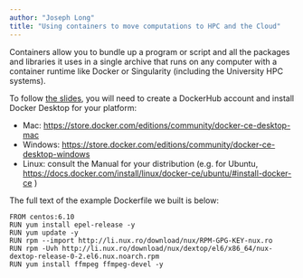 ```yaml
---
author: "Joseph Long"
title: "Using containers to move computations to HPC and the Cloud"
---
```


Containers allow you to bundle up a program or script and all the packages and libraries it uses in a single archive that runs on any computer with a container runtime like Docker or Singularity (including the University HPC systems).

To follow [the slides](/downloads/2017-18/containers/slides.pdf), you will need to create a DockerHub account and install Docker Desktop for your platform:

- Mac: https://store.docker.com/editions/community/docker-ce-desktop-mac
- Windows: https://store.docker.com/editions/community/docker-ce-desktop-windows
- Linux: consult the Manual for your distribution (e.g. for Ubuntu, https://docs.docker.com/install/linux/docker-ce/ubuntu/#install-docker-ce )

The full text of the example Dockerfile we built is below:

```
FROM centos:6.10
RUN yum install epel-release -y
RUN yum update -y
RUN rpm --import http://li.nux.ro/download/nux/RPM-GPG-KEY-nux.ro
RUN rpm -Uvh http://li.nux.ro/download/nux/dextop/el6/x86_64/nux-dextop-release-0-2.el6.nux.noarch.rpm
RUN yum install ffmpeg ffmpeg-devel -y
```

